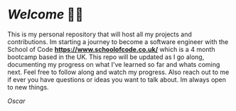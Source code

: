 # _Welcome_ 🖖🤓  


This is my personal repository that will host all my projects and contributions. Im starting a journey to become a software engineer with the School of Code **https://www.schoolofcode.co.uk/** which is a 4 month bootcamp based in the UK. This repo will be updated as I go along, documenting my progress on what I've learned so far and whats coming next. Feel free to follow along and watch my progress. Also reach out to me if ever you have questions or ideas you want to talk about. Im always open to new things. 

_Oscar_

